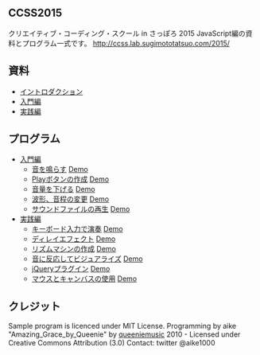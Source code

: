 CCSS2015
---
クリエイティブ・コーディング・スクール in さっぽろ 2015 JavaScript編の資料とプログラム一式です。
http://ccss.lab.sugimototatsuo.com/2015/

## 資料

- [イントロダクション](https://github.com/aike/ccss2015/raw/master/introduction.pdf)
- [入門編](https://github.com/aike/ccss2015/raw/master/basic.pdf)
- [実践編](https://github.com/aike/ccss2015/raw/master/advanced.pdf)

## プログラム

- [入門編](https://github.com/aike/ccss2015/tree/master/basic)
	- [音を鳴らす](https://github.com/aike/ccss2015/tree/master/basic/1_oscillator) [Demo](http://aikelab.net/ccss2015/1_oscillator)
	- [Playボタンの作成](https://github.com/aike/ccss2015/tree/master/basic/2_playbutton) [Demo](http://aikelab.net/ccss2015/2_playbutton)
	- [音量を下げる](htts://github.com/aike/ccss2015/tree/master/basic/3_gain) [Demo](http://aikelab.net/ccss2015/3_gain)
	- [波形、音程の変更](https://github.com/aike/ccss2015/tree/master/basic/4_waveform) [Demo](http://aikelab.net/ccss2015/4_waveform)
	- [サウンドファイルの再生](https://github.com/aike/ccss2015/tree/master/basic/5_soundfile) [Demo](http://aikelab.net/ccss2015/5_soundfile)
- [実践編](https://github.com/aike/ccss2015/tree/master/advanced)
	- [キーボード入力で演奏](https://github.com/aike/ccss2015/tree/master/advanced/1_keyboard) [Demo](http://aikelab.net/ccss2015/5_soundfile)
	- [ディレイエフェクト](https://github.com/aike/ccss2015/tree/master/advanced/2_delay) [Demo](http://aikelab.net/ccss2015/2_delay)
	- [リズムマシンの作成](https://github.com/aike/ccss2015/tree/master/advanced/3_rhythmmachine) [Demo](http://aikelab.net/ccss2015/3_rhythmmachine)
	- [音に反応してビジュアライズ](https://github.com/aike/ccss2015/tree/master/advanced/4_response) [Demo](http://aikelab.net/ccss2015/4_response)
	- [jQueryプラグイン](https://github.com/aike/ccss2015/tree/master/advanced/5_jquery) [Demo](http://aikelab.net/ccss2015/5_jquery)
	- [マウスとキャンバスの使用](https://github.com/aike/ccss2015/tree/master/advanced/6_canvas) [Demo](http://aikelab.net/ccss2015/6_canvas)

## クレジット
Sample program is licenced under MIT License.
Programming by aike
"Amazing_Grace_by_Queenie" by [queeniemusic](http://ccmixter.org/files/queeniemusic/29835)
2010 - Licensed under Creative Commons Attribution (3.0)
Contact: twitter @aike1000